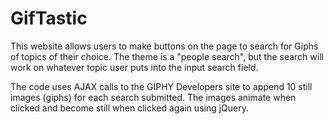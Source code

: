 # GifTastic

This website allows users to make buttons on the page to search for Giphs of topics of their choice. The theme is a "people search", but the search will work on whatever topic user puts into the input search field. 

The code uses AJAX calls to the GIPHY Developers site to append 10 still images (giphs) for each search submitted. The images animate when clicked and become still when clicked again using jQuery.